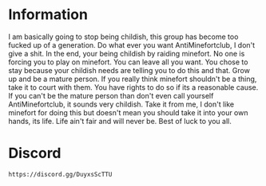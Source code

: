 # Information 
I am basically going to stop being childish, this group has become too fucked up of a generation. Do what ever you want AntiMinefortclub, I don't give a shit. In the end, your being childish by raiding minefort. No one is forcing you to play on minefort. You can leave all you want. You chose to stay because your childish needs are telling you to do this and that. Grow up and be a mature person. If you really think minefort shouldn't be a thing, take it to court with them. You have rights to do so if its a reasonable cause. If you can't be the mature person than don't even call yourself AntiMinefortclub, it sounds very childish.
Take it from me, I don't like minefort for doing this but doesn't mean you should take it into your own hands, its life. Life ain't fair and will never be. Best of luck to you all.

# Discord
`https://discord.gg/DuyxsScTTU`
